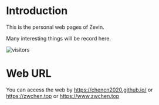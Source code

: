 # Introduction

This is the personal web pages of Zevin.

Many interesting things will be record here.

![visitors](https://visitor-badge.laobi.icu/badge?page_id=chencn2020/chencn2020.github.io)

# Web URL

You can access the web by https://chencn2020.github.io/ or https://zwchen.top or https://www.zwchen.top
